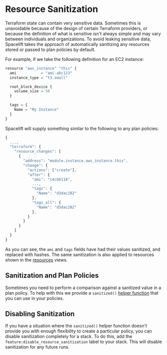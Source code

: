 # Resource Sanitization

Terraform state can contain very sensitive data. Sometimes this is unavoidable because of the design of certain Terraform providers, or because the definition of what is sensitive isn't always simple and may vary between individuals and organizations. To avoid leaking sensitive data, Spacelift takes the approach of automatically sanitizing any resources stored or passed to plan policies by default.

For example, if we take the following definition for an EC2 instance:

```javascript
resource "aws_instance" "this" {
  ami           = "ami-abc123"
  instance_type = "t3.small"

  root_block_device {
    volume_size = 50
  }

  tags = {
    Name = "My Instance"
  }
}
```

Spacelift will supply something similar to the following to any plan policies:

```javascript
{
  ...,
  "terraform": {
    "resource_changes": [
      {
        "address": "module.instance.aws_instance.this",
        "change": {
          "actions": ["create"],
          "after": {
            "ami": "c4cb6118",
            ...,
            "tags": {
              "Name": "d3dac282"
            },
            "tags_all": {
              "Name": "d3dac282"
            },
          }
        }
      }
    ]
  }
}

```

As you can see, the `ami` and `tags` fields have had their values sanitized, and replaced with hashes. The same sanitization is also applied to resources shown in the [resources](../../concepts/resources.md) views.

## Sanitization and Plan Policies

Sometimes you need to perform a comparison against a sanitized value in a plan policy. To help with this we provide a `sanitized()` [helper function](../../concepts/policy/terraform-plan-policy.md#string-sanitization) that you can use in your policies.

## Disabling Sanitization

If you have a situation where the `sanitized()` helper function doesn't provide you with enough flexibility to create a particular policy, you can disable sanitization completely for a stack. To do this, add the `feature:disable_resource_sanitization` label to your stack. This will disable sanitization for any future runs.

